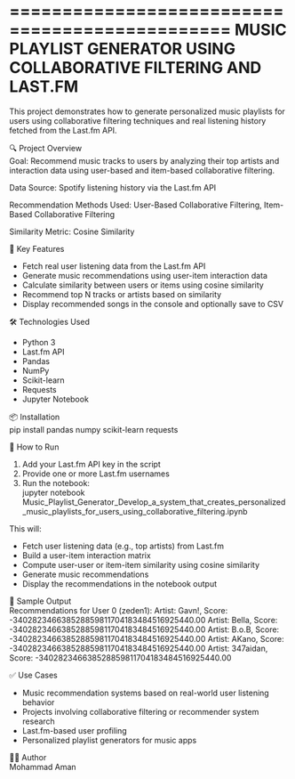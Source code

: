 ===============================================
   MUSIC PLAYLIST GENERATOR USING COLLABORATIVE FILTERING AND LAST.FM
===============================================

This project demonstrates how to generate personalized music playlists for users using collaborative filtering techniques and real listening history fetched from the Last.fm API.

🔍 Project Overview  
Goal: Recommend music tracks to users by analyzing their top artists and interaction data using user-based and item-based collaborative filtering.  

Data Source: Spotify listening history via the Last.fm API  

Recommendation Methods Used: User-Based Collaborative Filtering, Item-Based Collaborative Filtering  

Similarity Metric: Cosine Similarity

🧠 Key Features  
- Fetch real user listening data from the Last.fm API  
- Generate music recommendations using user-item interaction data  
- Calculate similarity between users or items using cosine similarity  
- Recommend top N tracks or artists based on similarity  
- Display recommended songs in the console and optionally save to CSV

🛠️ Technologies Used  
- Python 3  
- Last.fm API  
- Pandas  
- NumPy  
- Scikit-learn  
- Requests  
- Jupyter Notebook

📦 Installation  
pip install pandas numpy scikit-learn requests

🚀 How to Run  
1. Add your Last.fm API key in the script  
2. Provide one or more Last.fm usernames  
3. Run the notebook:  
   jupyter notebook Music_Playlist_Generator_Develop_a_system_that_creates_personalized_music_playlists_for_users_using_collaborative_filtering.ipynb

This will:  
- Fetch user listening data (e.g., top artists) from Last.fm  
- Build a user-item interaction matrix  
- Compute user-user or item-item similarity using cosine similarity  
- Generate music recommendations  
- Display the recommendations in the notebook output

📄 Sample Output  
Recommendations for User 0 (zeden1):
Artist: Gavn!, Score: -340282346638528859811704183484516925440.00
Artist: Bella, Score: -340282346638528859811704183484516925440.00
Artist: B.o.B, Score: -340282346638528859811704183484516925440.00
Artist: AKano, Score: -340282346638528859811704183484516925440.00
Artist: 347aidan, Score: -340282346638528859811704183484516925440.00

✅ Use Cases  
- Music recommendation systems based on real-world user listening behavior  
- Projects involving collaborative filtering or recommender system research  
- Last.fm-based user profiling  
- Personalized playlist generators for music apps

🧑‍💻 Author  
Mohammad Aman  
